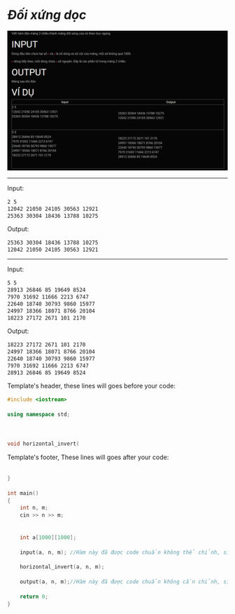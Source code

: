 ***Đối xứng dọc***
===
![alt text](image.png)

---
Input:<br>
```
2 5
12042 21050 24105 30563 12921
25363 30304 18436 13788 10275
```
Output:<br>
```
25363 30304 18436 13788 10275
12042 21050 24105 30563 12921
```

---

Input:<br>
```
5 5
28913 26846 85 19649 8524
7970 31692 11666 2213 6747
22640 18740 30793 9860 15977
24997 18366 18071 8766 20104
18223 27172 2671 101 2170
```
Output:<br>
```
18223 27172 2671 101 2170
24997 18366 18071 8766 20104
22640 18740 30793 9860 15977
7970 31692 11666 2213 6747
28913 26846 85 19649 8524
```

Template's header, these lines will goes before your code:<br>
```c++
#include <iostream>

using namespace std;



void horizontal_invert(
```

Template's footer, These lines will goes after your code:<br>
```c++

}

int main()
{
    int n, m;
    cin >> n >> m;

    
    int a[1000][1000];
    
    input(a, n, m); //Hàm này đã được code chuẩn không thể chỉnh, sinh viên không cần quan tâm
    
    horizontal_invert(a, n, m);

    output(a, n, m);//Hàm này đã được code chuẩn không cần chỉnh, sinh viên không cần quan tâm
    
    return 0;
}
```